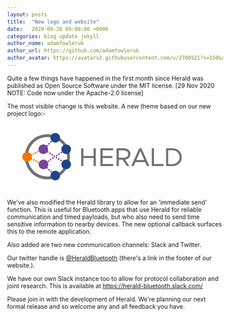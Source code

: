 ```yaml
---
layout: posts
title:  "New logo and website"
date:   2020-09-28 09:00:00 +0000
categories: blog update jekyll
author_name: adamfowleruk
author_url: https://github.com/adamfowleruk
author_avatar: https://avatars2.githubusercontent.com/u/2700521?s=150&u=7998edeafa7e4a1bf65095b13c8a4fd49c240e84&v=4
---
```


Quite a few things have happened in the first month since Herald was published as Open Source Software
under the MIT license. [29 Nov 2020 NOTE: Code now under the Apache-2.0 license]

The most visible change is this website. A new theme based on our new project logo:-

<img src="../img/herald.png" alt="Herald logo" />

We've also modified the Herald library to allow for an 'immediate send' function. This is useful
for Bluetooth apps that use Herald for reliable communication and timed payloads, but
who also need to send time sensitive information to nearby devices. The new
optional callback surfaces this to the remote application.

Also added are two new communication channels: Slack and Twitter.

Our twitter handle is <a href="https://twitter.com/HeraldBluetooth" target="_new">@HeraldBluetooth</a> (there's a link in the footer of our website.).

We have our own Slack instance too to allow for protocol collaboration and joint research. This is available at
<a href="https://herald-bluetooth.slack.com/" target="_new">https://herald-bluetooth.slack.com/</a>

Please join in with the development of Herald. We're planning our next
formal release and so welcome any and all feedback you have.

